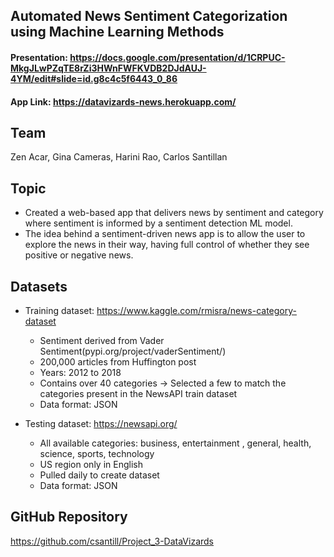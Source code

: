 
## Automated News Sentiment Categorization using Machine Learning Methods


#### Presentation: https://docs.google.com/presentation/d/1CRPUC-MkgJLwPZqTE8rZi3HWnFWFKVDB2DJdAUJ-4YM/edit#slide=id.g8c4c5f6443_0_86
#### App Link: https://datavizards-news.herokuapp.com/

## Team
Zen Acar, Gina Cameras, Harini Rao, Carlos Santillan

## Topic
* Created a web-based app that delivers news by sentiment and category where sentiment is informed by a sentiment detection ML model.
* The idea behind a sentiment-driven news app is to allow the user to explore the news in their way, having full control of whether they see positive or negative news.

## Datasets
* Training dataset: https://www.kaggle.com/rmisra/news-category-dataset
  - Sentiment derived from Vader Sentiment(pypi.org/project/vaderSentiment/)
  - 200,000 articles from Huffington post
  - Years: 2012 to 2018
  - Contains over 40 categories → Selected a few to match the categories present in the NewsAPI train dataset
  - Data format: JSON

* Testing dataset: https://newsapi.org/
  - All available categories: business, entertainment , general,  health,  science,  sports,  technology
  - US region only in English
  - Pulled daily to create dataset
  - Data format: JSON


## GitHub Repository
https://github.com/csantill/Project_3-DataVizards

